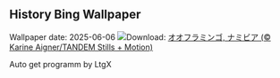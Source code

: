 ## History Bing Wallpaper
Wallpaper date: 2025-06-06
![](https://www.bing.com/th?id=OHR.FlamingosNamibia_JA-JP5652363702_UHD.jpg&w=1000)Download: [オオフラミンゴ, ナミビア (© Karine Aigner/TANDEM Stills + Motion)](https://www.bing.com/th?id=OHR.FlamingosNamibia_JA-JP5652363702_UHD.jpg)

Auto get programm by LtgX
